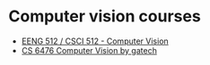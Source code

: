 # Computer vision courses

- [EENG 512 / CSCI 512 - Computer Vision](http://inside.mines.edu/~whoff/courses/EENG512/)
- [CS 6476 Computer Vision by gatech](https://www.cc.gatech.edu/~hays/compvision/)
